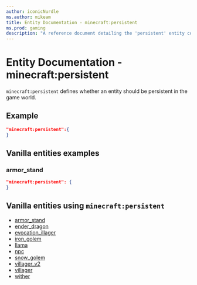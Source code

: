 ```yaml
---
author: iconicNurdle
ms.author: mikeam
title: Entity Documentation - minecraft:persistent
ms.prod: gaming
description: "A reference document detailing the 'persistent' entity component"
---
```


# Entity Documentation - minecraft:persistent

`minecraft:persistent` defines whether an entity should be persistent in the game world.

## Example

```json
"minecraft:persistent":{
}
```

## Vanilla entities examples

### armor_stand

```json
"minecraft:persistent": {
}
```

## Vanilla entities using `minecraft:persistent`

- [armor_stand](../../../../Source/VanillaBehaviorPack_Snippets/entities/armor_stand.md)
- [ender_dragon](../../../../Source/VanillaBehaviorPack_Snippets/entities/ender_dragon.md)
- [evocation_illager](../../../../Source/VanillaBehaviorPack_Snippets/entities/evocation_illager.md)
- [iron_golem](../../../../Source/VanillaBehaviorPack_Snippets/entities/iron_golem.md)
- [llama](../../../../Source/VanillaBehaviorPack_Snippets/entities/llama.md)
- [npc](../../../../Source/VanillaBehaviorPack_Snippets/entities/npc.md)
- [snow_golem](../../../../Source/VanillaBehaviorPack_Snippets/entities/snow_golem.md)
- [villager_v2](../../../../Source/VanillaBehaviorPack_Snippets/entities/villager_v2.md)
- [villager](../../../../Source/VanillaBehaviorPack_Snippets/entities/villager.md)
- [wither](../../../../Source/VanillaBehaviorPack_Snippets/entities/wither.md)
